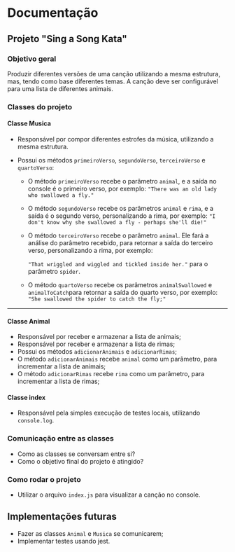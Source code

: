 # Documentação

## Projeto "Sing a Song Kata"

### Objetivo geral
Produzir diferentes versões de uma canção utilizando a mesma estrutura, mas, tendo como base diferentes temas. A canção deve ser configurável para uma lista de diferentes animais.

### Classes do projeto

#### Classe Musica
- Responsável por compor diferentes estrofes da música, utilizando a mesma estrutura.
- Possui os métodos ``primeiroVerso``, ``segundoVerso``, ``terceiroVerso`` e `quartoVerso`:

    - O método ``primeiroVerso`` recebe o parâmetro ``animal``, e a saída no console é o primeiro verso, por exemplo:
    `"There was an old lady who swallowed a fly."`

     - O método ``segundoVerso`` recebe os parâmetros ``animal`` e ``rima``, e a saída é o segundo verso, personalizando a rima, por exemplo:
     `"I don't know why she swallowed a fly - perhaps she'll die!"`

     - O método ``terceiroVerso`` recebe o parâmetro ``animal``. Ele fará a análise do parâmetro recebido, para retornar a saída do terceiro verso, personalizando a rima, por exemplo:

        `"That wriggled and wiggled and tickled inside her."` para o parâmetro ``spider``.

     - O método ``quartoVerso`` recebe os parâmetros ``animalSwallowed`` e ``animalToCatch``para retornar a saída do quarto verso, por exemplo:
     `"She swallowed the spider to catch the fly;"`


<hr>

#### Classe Animal
- Responsável por receber e armazenar a lista de animais;
- Responsável por receber e armazenar a lista de rimas;
- Possui os métodos ``adicionarAnimais`` e ``adicionarRimas``;
- O método ``adicionarAnimais`` recebe ``animal`` como um parâmetro, para incrementar a lista de animais;
- O método ``adicionarRimas`` recebe ``rima`` como um parâmetro, para incrementar a lista de rimas;

#### Classe index
- Responsável pela simples execução de testes locais, utilizando ``console.log``.

### Comunicação entre as classes
- Como as classes se conversam entre si?
- Como o objetivo final do projeto é atingido?

### Como rodar o projeto
- Utilizar o arquivo ``index.js`` para visualizar a canção no console.

## Implementações futuras
- Fazer as classes ``Animal`` e ``Musica`` se comunicarem;
- Implementar testes usando jest.
